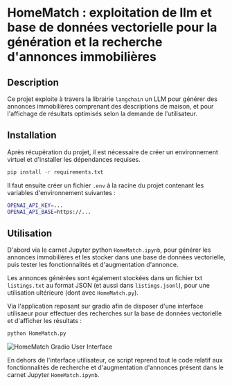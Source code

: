 # HomeMatch : exploitation de llm et base de données vectorielle pour la génération et la recherche d'annonces immobilières

## Description
Ce projet exploite à travers la librairie `langchain` un LLM pour générer des annonces immobilières comprenant des descriptions de maison, et pour l'affichage de résultats optimisés selon la demande de l'utilisateur.

## Installation
Après récupération du projet, il est nécessaire de créer un environnement virtuel et d'installer les dépendances requises.
```bash
pip install -r requirements.txt
```

Il faut ensuite créer un fichier `.env` à la racine du projet contenant les variables d'environnement suivantes :
```bash
OPENAI_API_KEY=...
OPENAI_API_BASE=https://...
```

## Utilisation
D'abord via le carnet Jupyter python `HomeMatch.ipynb`, pour générer les annonces immobilières et les stocker dans une base de données vectorielle, puis tester les fonctionnalités et d'augmentation d'annonce.

Les annonces générées sont également stockées dans un fichier txt `listings.txt` au format JSON (et aussi dans `listings.jsonl`), pour une utilisation ultérieure (dont avec `HomeMatch.py`).

Via l'application reposant sur gradio afin de disposer d'une interface utilisaeur pour effectuer des recherches sur la base de données vectorielle et d'afficher les résultats :
```bash
python HomeMatch.py
```

![HomeMatch Gradio User Interface](https://github.com/nicolasguillard/Udacity-GenIA-nanodegree-program---Course-5-Project/blob/main/homematch_gradio_screenshot.png?raw=true)


En dehors de l'interface utilisateur, ce script reprend tout le code relatif aux fonctionnalités de recherche et d'augmentation d'annonces présent dans le carnet Jupyter `HomeMatch.ipynb`.
